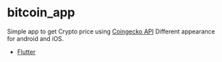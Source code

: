 # bitcoin_app

Simple app to get Crypto price using [Coingecko API](https://api.coingecko.com)
Different appearance for android and iOS.

- [Flutter](https://flutter.dev)